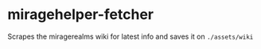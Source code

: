 # miragehelper-fetcher

Scrapes the miragerealms wiki for latest info and
saves it on `./assets/wiki`
